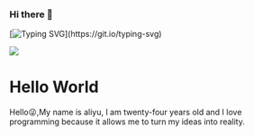 ### Hi there 👋

[![Typing SVG](https://readme-typing-svg.herokuapp.com?font=Fira+Code&pause=1000&color=21F798&width=435&lines=%F0%9F%91%8B+Hi+there!+I'm+aliyu%2C+a+web+development+enthusiast+who+breathes+life+into+ideas+through+code.;%F0%9F%92%BB+My+keyboard+is+always+dancing+with+JavaScript%2FTypeScript%2C+crafting+interactive+experiences+with+Vue+%26+React.+I+obsess+over+building+clean+architectures+and+pixel-perfect+UIs+that+solve+real+problems+elegantly.;%F0%9F%9A%80+While+web+development+is+my+home+turf%2C+I'm+expanding+my+horizons+by+tinkering+with+Python+for+automation+scripts%2C+Golang+for+backend+experiments%2C+and+Ruby+for+its+poetic+syntax+(still+a+padawan+learner%2C+but+loving+the+journey!).;%F0%9F%8C%B1+When+I'm+not+battling+CSS+or+optimizing+React+hooks%2C+you'll+find+me%3A;%E2%80%A2+Contributing+to+open-source+projects+that+spark+my+curiosity;%E2%80%A2+Reverse-engineering+beautiful+web+interactions+for+inspiration;%E2%80%A2+Documenting+my+coding+adventures+through+blog-style+commit+messages;%F0%9F%94%A7+I+believe+code+is+art+%E2%80%93+always+striving+for+that+sweet+spot+between+functionality+and+maintainability.+Let's+connect+and+build+something+that+makes+the+web+a+little+more+magical!)](https://git.io/typing-svg)

![](https://raw.githubusercontent.com/aliyuv/aliyuv/main/generate_snake.yml)


# Hello World

Hello:stuck_out_tongue_winking_eye:,My name is aliyu, 
I am twenty-four years old and I love programming because it allows me to turn my ideas into reality.

